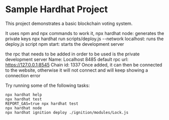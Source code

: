 # Sample Hardhat Project

This project demonstrates a basic blockchain voting system.

It uses npm and npx commands to work it,
npx hardhat node: generates the private keys
npx hardhat run scripts/deploy.js --network localhost: runs the deploy.js script
npm start: starts the development server

the rpc that needs to be added in order to be used is the private development server
Name: Localhost 8485
default rpc url: https://127.0.0.1:8545
Chain id: 1337
Once added, it can then be connected to the website, otherwise it will not connect and will keep showing a connection error

Try running some of the following tasks:

```shell
npx hardhat help
npx hardhat test
REPORT_GAS=true npx hardhat test
npx hardhat node
npx hardhat ignition deploy ./ignition/modules/Lock.js
```
